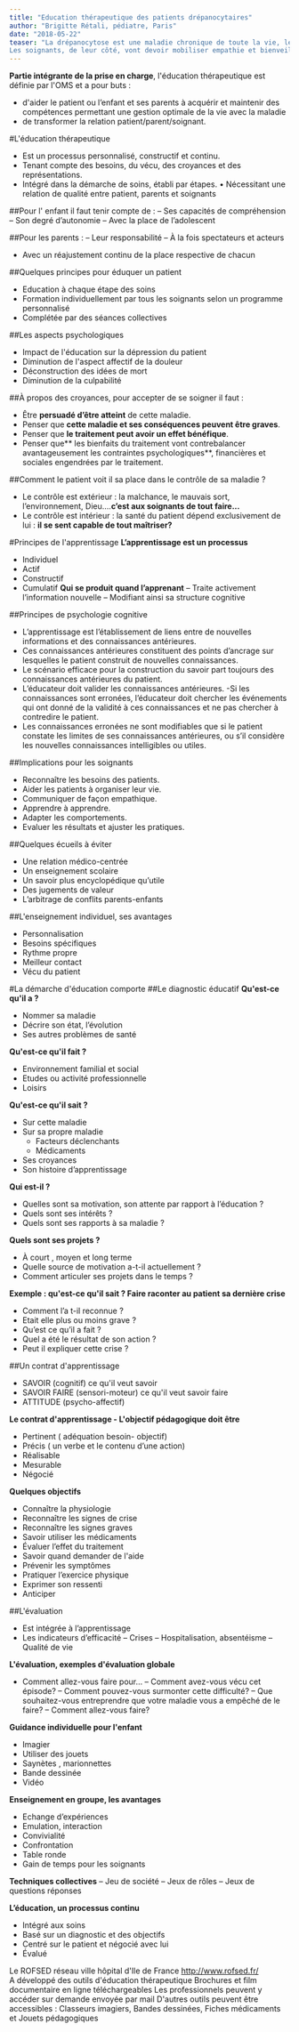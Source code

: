 ```yaml
---
title: "Education thérapeutique des patients drépanocytaires"
author: "Brigitte Rétali, pédiatre, Paris"
date: "2018-05-22"
teaser: "La drépanocytose est une maladie chronique de toute la vie, le patient et son entourage  vont engager un partenariat avec leurs soignants: un transfert de savoirs et aussi de savoir faire et de savoir-être pour devenir acteur de sa santé.
Les soignants, de leur côté, vont devoir mobiliser empathie et bienveillance pour que le patient puisse s'approprier les codes de cette maladie, c'est l'enjeu de l'éducation thérapeutique."
---
```


**Partie intégrante de la prise en charge**, l'éducation thérapeutique est définie par l'OMS et a 
pour buts :
- d'aider le patient ou l’enfant et ses parents à acquérir et maintenir des compétences permettant une gestion optimale de la vie  avec la maladie 
- de transformer la relation patient/parent/soignant.

#L'éducation thérapeutique	
- Est un processus personnalisé, constructif et continu.
- Tenant compte des besoins, du vécu, des croyances et des représentations.
- Intégré dans la démarche de soins, établi par étapes.
• Nécessitant une relation de qualité entre patient, parents et soignants

##Pour l' enfant il faut tenir compte de :
– Ses capacités de compréhension
– Son degré d’autonomie
– Avec la place de l’adolescent

##Pour les parents :
– Leur responsabilité
– À la fois spectateurs et acteurs
- Avec un réajustement continu de la place respective de chacun

##Quelques principes  pour éduquer un patient
- Education  à chaque étape des soins
- Formation individuellement par tous les soignants selon un programme personnalisé
- Complétée par des séances collectives

##Les aspects psychologiques
- Impact de l'éducation sur la dépression du patient
- Diminution de l'aspect affectif de la douleur
-  Déconstruction des idées de mort
- Diminution de la culpabilité

##À propos des croyances, pour accepter de se soigner il faut :
- Être **persuadé d’être atteint** de cette maladie.
- Penser que **cette maladie et ses conséquences peuvent être graves**.
- Penser que **le traitement peut avoir un effet bénéfique**.
- Penser que** les bienfaits du traitement vont contrebalancer avantageusement les contraintes psychologiques**, financières et sociales engendrées par le traitement.

##Comment le patient voit il sa place dans le contrôle de sa maladie ?
- Le contrôle est extérieur : la malchance, le mauvais sort, l’environnement, Dieu….**c’est aux soignants de tout faire...**
- Le contrôle est intérieur : la santé du patient dépend exclusivement de lui : **il se sent capable de tout maîtriser?**

#Principes de l'apprentissage
**L’apprentissage est un processus**
- Individuel
- Actif
- Constructif
- Cumulatif
**Qui se produit quand l’apprenant**
– Traite activement l’information nouvelle
– Modifiant ainsi sa structure cognitive

##Principes de psychologie cognitive
- L’apprentissage est l’établissement de liens entre de nouvelles informations et des connaissances antérieures.
- Ces connaissances antérieures constituent des points d’ancrage sur lesquelles le patient construit de nouvelles connaissances.
- Le scénario efficace pour la construction du savoir part toujours des connaissances antérieures du patient.
- L’éducateur doit valider les connaissances antérieures.
 -Si les connaissances sont erronées, l’éducateur doit chercher les événements qui ont donné de la validité à ces connaissances et ne pas chercher à contredire le patient.
- Les connaissances erronées ne sont modifiables que si le patient constate les limites de ses connaissances antérieures, ou s’il considère les nouvelles connaissances intelligibles ou utiles.

##Implications pour les soignants
- Reconnaître les besoins des patients.
- Aider les patients à organiser leur vie.
- Communiquer de façon empathique.
- Apprendre à apprendre.
- Adapter les comportements.
- Evaluer les résultats et ajuster les pratiques.

##Quelques écueils à éviter
- Une relation médico-centrée
- Un enseignement scolaire
- Un savoir plus encyclopédique qu’utile
- Des jugements de valeur
- L’arbitrage de conflits parents-enfants

##L'enseignement individuel, ses avantages
- Personnalisation
- Besoins spécifiques
- Rythme propre
- Meilleur contact
- Vécu du patient

#La démarche d'éducation comporte 
##Le diagnostic éducatif
**Qu'est-ce qu'il a ?**
- Nommer sa maladie
- Décrire son état, l’évolution
- Ses autres problèmes de santé

**Qu'est-ce qu'il fait ?**
- Environnement familial et social 
- Etudes ou activité professionnelle
- Loisirs

**Qu'est-ce qu'il sait ?**
- Sur cette maladie
- Sur sa propre maladie
   - Facteurs déclenchants 
   - Médicaments 
- Ses croyances  
- Son histoire d’apprentissage

**Qui est-il ?**
- Quelles sont sa motivation, son attente par rapport à l’éducation ?
- Quels sont ses intérêts ?
- Quels sont ses rapports à sa maladie ?

**Quels sont ses projets ?**
- À court , moyen et long terme
- Quelle source de motivation a-t-il actuellement ?
- Comment articuler ses projets dans le temps ?

**Exemple : qu'est-ce qu'il sait ? Faire raconter au patient sa dernière crise**
- Comment l’a t-il reconnue ?
- Etait elle plus ou moins grave ?
- Qu’est ce qu’il a fait ?
- Quel a été le résultat de son action ?
- Peut il expliquer cette crise ?

##Un contrat d'apprentissage
- SAVOIR  (cognitif) ce qu'il veut savoir
- SAVOIR FAIRE (sensori-moteur) ce qu'il veut savoir faire
- ATTITUDE (psycho-affectif) 

**Le contrat d'apprentissage - L'objectif pédagogique doit être**
- Pertinent ( adéquation besoin- objectif)
- Précis ( un verbe et le contenu d’une action)
- Réalisable
- Mesurable 
- Négocié 

**Quelques objectifs**
- Connaître la physiologie
- Reconnaître les signes de crise
- Reconnaître les signes graves
- Savoir utiliser les médicaments
- Évaluer l’effet du traitement
- Savoir quand demander de l'aide
- Prévenir les symptômes
- Pratiquer l’exercice physique
- Exprimer son ressenti
- Anticiper

##L'évaluation
- Est intégrée à l’apprentissage
- Les indicateurs d’efficacité
    –	Crises
    –	Hospitalisation, absentéisme
    –	Qualité de vie

**L'évaluation, exemples d'évaluation globale**
- Comment allez-vous faire pour…
– Comment avez-vous vécu cet épisode?
– Comment pouvez-vous surmonter cette difficulté?
– Que souhaitez-vous entreprendre que votre maladie vous a empêché de le faire? 
– Comment allez-vous faire?

**Guidance individuelle pour l'enfant**
- Imagier
- Utiliser des jouets
- Saynètes , marionnettes
- Bande dessinée
- Vidéo 

**Enseignement en groupe, les avantages**
- Echange d’expériences
- Emulation, interaction
- Convivialité
- Confrontation
- Table ronde
- Gain de temps pour les soignants

**Techniques collectives**
– Jeu de société
– Jeux de rôles
– Jeux de questions réponses 

**L’éducation, un processus continu**
- Intégré aux soins
- Basé sur un diagnostic et des objectifs
- Centré sur le patient et négocié avec lui
- Évalué 

Le ROFSED  réseau ville hôpital d'Ile de France http://www.rofsed.fr/ 	
A développé des outils d'éducation thérapeutique
Brochures et film documentaire en ligne téléchargeables
Les professionnels peuvent y accéder sur demande envoyée par mail
D'autres outils peuvent être accessibles : Classeurs imagiers, Bandes dessinées, Fiches médicaments et Jouets pédagogiques
